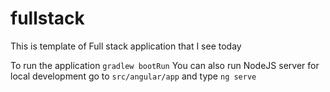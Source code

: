 # fullstack
This is template of Full stack application that I see today

To run the application 
```gradlew bootRun```
You can also run NodeJS server for local development
go to ```src/angular/app``` and type
`ng serve`
